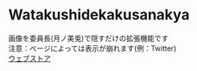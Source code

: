 # Watakushidekakusanakya

画像を委員長(月ノ美兎)で隠すだけの拡張機能です  
注意：ページによっては表示が崩れます(例：Twitter)  
[ウェブストア](https://chrome.google.com/webstore/detail/watakushidekakusanakya/pgfmbnoeccaheacamopmfejpbfclidhi)
